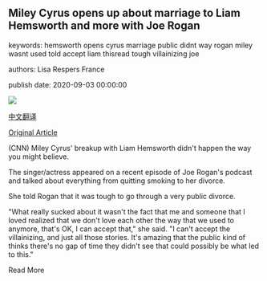 ## Miley Cyrus opens up about marriage to Liam Hemsworth and more with Joe Rogan

keywords: hemsworth opens cyrus marriage public didnt way rogan miley wasnt used told accept liam thisread tough villainizing joe

authors: Lisa Respers France

publish date: 2020-09-03 00:00:00

![](https://cdn.cnn.com/cnnnext/dam/assets/200903074749-01-miley-cyrus-joe-rogan-experience-super-tease.jpg)

[中文翻译](Miley%20Cyrus%20opens%20up%20about%20marriage%20to%20Liam%20Hemsworth%20and%20more%20with%20Joe%20Rogan_zh.md)

[Original Article](https://edition.cnn.com/2020/09/03/entertainment/miley-cyrus-joe-rogan-trnd/index.html)

(CNN) Miley Cyrus' breakup with Liam Hemsworth didn't happen the way you might believe.

The singer/actress appeared on a recent episode of Joe Rogan's podcast and talked about everything from quitting smoking to her divorce.

She told Rogan that it was tough to go through a very public divorce.

"What really sucked about it wasn't the fact that me and someone that I loved realized that we don't love each other the way that we used to anymore, that's OK, I can accept that," she said. "I can't accept the villainizing, and just all those stories. It's amazing that the public kind of thinks there's no gap of time they didn't see that could possibly be what led to this."

Read More